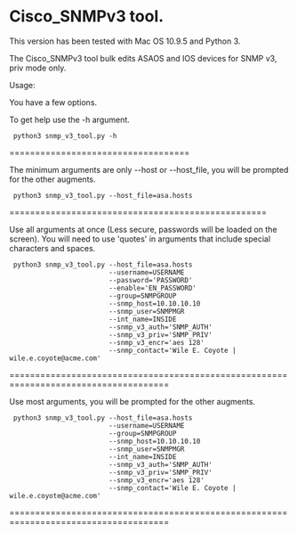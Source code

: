 Cisco_SNMPv3 tool.
=====


This version has been tested with Mac OS 10.9.5 and Python 3.

The Cisco_SNMPv3 tool bulk edits ASAOS and IOS devices for SNMP v3, priv mode only.

Usage:

You have a few options.

To get help use the -h argument.

     python3 snmp_v3_tool.py -h

===================================


The minimum arguments are only --host or --host_file, you will be prompted for the other augments.

     python3 snmp_v3_tool.py --host_file=asa.hosts

==================================================


Use all arguments at once (Less secure, passwords will be loaded on the screen). You will need to use 'quotes' in arguments that include special characters and spaces.


     python3 snmp_v3_tool.py --host_file=asa.hosts
                             --username=USERNAME
                             --password='PASSWORD'
                             --enable='EN_PASSWORD'
                             --group=SNMPGROUP
                             --snmp_host=10.10.10.10
                             --snmp_user=SNMPMGR
                             --int_name=INSIDE
                             --snmp_v3_auth='SNMP_AUTH'
                             --snmp_v3_priv='SNMP_PRIV'
                             --snmp_v3_encr='aes 128'
                             --snmp_contact='Wile E. Coyote | wile.e.coyote@acme.com'

=====================================================================================


Use most arguments, you will be prompted for the other augments.

     python3 snmp_v3_tool.py --host_file=asa.hosts
                             --username=USERNAME
                             --group=SNMPGROUP
                             --snmp_host=10.10.10.10
                             --snmp_user=SNMPMGR
                             --int_name=INSIDE
                             --snmp_v3_auth='SNMP_AUTH'
                             --snmp_v3_priv='SNMP_PRIV'
                             --snmp_v3_encr='aes 128'
                             --snmp_contact='Wile E. Coyote | wile.e.coyote@acme.com'

=====================================================================================